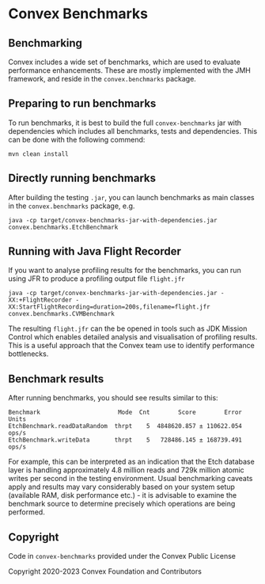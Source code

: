 # Convex Benchmarks

## Benchmarking

Convex includes a wide set of benchmarks, which are used to evaluate performance enhancements. These are mostly implemented with the JMH framework, and reside in the `convex.benchmarks` package.

## Preparing to run benchmarks

To run benchmarks, it is best to build the full `convex-benchmarks` jar with dependencies which includes all benchmarks, tests and dependencies. This can be done with the following commend:

`mvn clean install`

## Directly running benchmarks

After building the testing `.jar`, you can launch benchmarks as main classes in the `convex.benchmarks` package, e.g.

```
java -cp target/convex-benchmarks-jar-with-dependencies.jar convex.benchmarks.EtchBenchmark
```

## Running with Java Flight Recorder

If you want to analyse profiling results for the benchmarks, you can run using JFR to produce a profiling output file `flight.jfr`

```
java -cp target/convex-benchmarks-jar-with-dependencies.jar -XX:+FlightRecorder -XX:StartFlightRecording=duration=200s,filename=flight.jfr convex.benchmarks.CVMBenchmark
```

The resulting `flight.jfr` can the be opened in tools such as JDK Mission Control which enables detailed analysis and visualisation of profiling results. This is a useful approach that the Convex team use to identify performance bottlenecks.

## Benchmark results

After running benchmarks, you should see results similar to this:

```
Benchmark                      Mode  Cnt        Score        Error  Units
EtchBenchmark.readDataRandom  thrpt    5  4848620.857 ± 110622.054  ops/s
EtchBenchmark.writeData       thrpt    5   728486.145 ± 168739.491  ops/s
```

For example, this can be interpreted as an indication that the Etch database layer is handling approximately 4.8 million reads and 729k million atomic writes per second in the testing environment. Usual benchmarking caveats apply and results may vary considerably based on your system setup (available RAM, disk performance etc.) - it is advisable to examine the benchmark source to determine precisely which operations are being performed.

## Copyright

Code in `convex-benchmarks` provided under the Convex Public License

Copyright 2020-2023 Convex Foundation and Contributors
